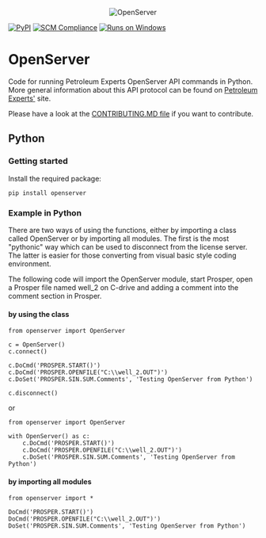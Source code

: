 <p align="center">
<img src="https://raw.githubusercontent.com/equinor/openserver/master/resources/logo.png" title="OpenServer"/>
</p>

[![PyPI](https://img.shields.io/pypi/v/openserver)](https://pypi.org/project/openserver/)
[![SCM Compliance](https://scm-compliance-api.radix.equinor.com/repos/equinor/openserver/badge)](https://scm-compliance-api.radix.equinor.com/repos/equinor/openserver/badge)
[![Runs on Windows](https://img.shields.io/badge/Windows-0078D6?style=for-the-badge&logo=windows&logoColor=white)](https://img.shields.io/badge/Windows-0078D6?style=for-the-badge&logo=windows&logoColor=white)

# OpenServer
Code for running Petroleum Experts OpenServer API commands in Python. More general information about this API protocol can be found on [Petroleum Experts'](https://www.petex.com/products/ipm-suite/openserver/) site.

Please have a look at the [CONTRIBUTING.MD file](https://github.com/equinor/OpenServer/blob/master/CONTRIBUTING.md) if you want to contribute.


## Python

### Getting started
Install the required package:
```
pip install openserver
```

### Example in Python

There are two ways of using the functions, either by importing a class called OpenServer or by importing all modules. The first is the most "pythonic" way which can be used to disconnect from the license server. The latter is easier for those converting from visual basic style coding environment. 

The following code will import the OpenServer module, start Prosper, open a Prosper file named well_2 on C-drive and adding a comment into the comment section in Prosper.

#### by using the class ####

```
from openserver import OpenServer

c = OpenServer()
c.connect()

c.DoCmd('PROSPER.START()')
c.DoCmd('PROSPER.OPENFILE("C:\\well_2.OUT")')
c.DoSet('PROSPER.SIN.SUM.Comments', 'Testing OpenServer from Python')

c.disconnect()
```

or

```
from openserver import OpenServer

with OpenServer() as c:
    c.DoCmd('PROSPER.START()')
    c.DoCmd('PROSPER.OPENFILE("C:\\well_2.OUT")')
    c.DoSet('PROSPER.SIN.SUM.Comments', 'Testing OpenServer from Python')
```

#### by importing all modules ####

```
from openserver import *

DoCmd('PROSPER.START()')
DoCmd('PROSPER.OPENFILE("C:\\well_2.OUT")')
DoSet('PROSPER.SIN.SUM.Comments', 'Testing OpenServer from Python')
```

